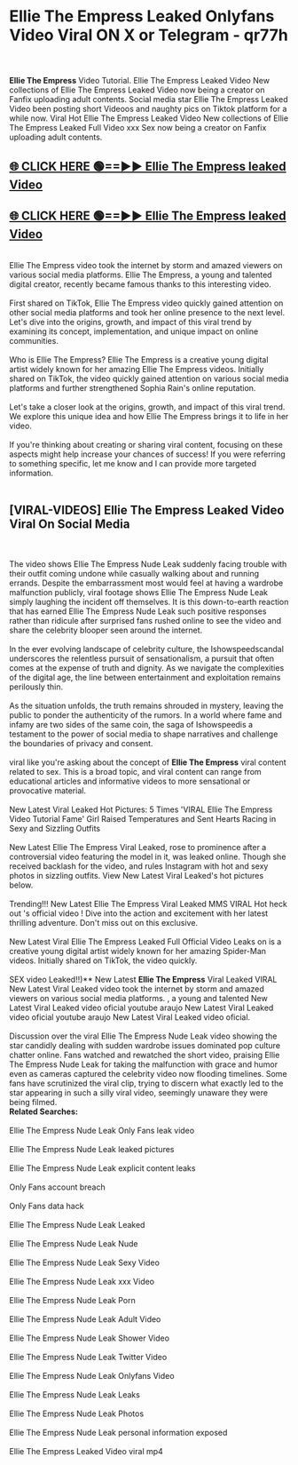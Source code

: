 <h1> Ellie The Empress Leaked Onlyfans Video Viral ON X or Telegram - qr77h </h1>

# 
<br>
<strong>Ellie The Empress</strong> Video Tutorial. Ellie The Empress Leaked Video New collections of  Ellie The Empress Leaked Video now being a creator on Fanfix uploading adult contents. Social media star Ellie The Empress Leaked Video been posting short Videoos and naughty pics on Tiktok platform for a while now. Viral Hot Ellie The Empress Leaked Video New collections of Ellie The Empress Leaked Full Video xxx Sex now being a creator on Fanfix uploading adult contents.
<br>

## [🌐 CLICK HERE 🟢==►► Ellie The Empress leaked Video ](https://onlyclips.site?title=Ellie_The_Empress&ref=git)


## [🌐 CLICK HERE 🟢==►► Ellie The Empress leaked Video ](https://onlyclips.site?title=Ellie_The_Empress&ref=git)

<br>
Ellie The Empress video took the internet by storm and amazed viewers on various social media platforms. Ellie The Empress, a young and talented digital creator, recently became famous thanks to this interesting video.
<br><br>
First shared on TikTok, Ellie The Empress video quickly gained attention on other social media platforms and took her online presence to the next level. Let's dive into the origins, growth, and impact of this viral trend by examining its concept, implementation, and unique impact on online communities.
<br><br>
Who is Ellie The Empress? Ellie The Empress is a creative young digital artist widely known for her amazing Ellie The Empress videos. Initially shared on TikTok, the video quickly gained attention on various social media platforms and further strengthened Sophia Rain's online reputation.
<br><br>
Let's take a closer look at the origins, growth, and impact of this viral trend. We explore this unique idea and how Ellie The Empress brings it to life in her video.
<br><br>
If you're thinking about creating or sharing viral content, focusing on these aspects might help increase your chances of success! If you were referring to something specific, let me know and I can provide more targeted information.
<br><br>
<h2>[VIRAL-VIDEOS] Ellie The Empress Leaked Video Viral On Social Media</h2>
<br><br>
The video shows Ellie The Empress Nude Leak suddenly facing trouble with their outfit coming undone while casually walking about and running errands. Despite the embarrassment most would feel at having a wardrobe malfunction publicly, viral footage shows Ellie The Empress Nude Leak simply laughing the incident off themselves. It is this down-to-earth reaction that has earned Ellie The Empress Nude Leak such positive responses rather than ridicule after surprised fans rushed online to see the video and share the celebrity blooper seen around the internet.
<br><br>
In the ever evolving landscape of celebrity culture, the Ishowspeedscandal underscores the relentless pursuit of sensationalism, a pursuit that often comes at the expense of truth and dignity. As we navigate the complexities of the digital age, the line between entertainment and exploitation remains perilously thin.
<br><br>
As the situation unfolds, the truth remains shrouded in mystery, leaving the public to ponder the authenticity of the rumors. In a world where fame and infamy are two sides of the same coin, the saga of Ishowspeedis a testament to the power of social media to shape narratives and challenge the boundaries of privacy and consent.
<br><br>
viral like you're asking about the concept of <strong>Ellie The Empress</strong> viral content related to sex. This is a broad topic, and viral content can range from educational articles and informative videos to more sensational or provocative material.
<br><br>
New Latest Viral Leaked Hot Pictures: 5 Times 'VIRAL Ellie The Empress Video Tutorial Fame' Girl Raised Temperatures and Sent Hearts Racing in Sexy and Sizzling Outfits
<br><br>
New Latest Ellie The Empress Viral Leaked, rose to prominence after a controversial video featuring the model in it, was leaked online. Though she received backlash for the video, and rules Instagram with hot and sexy photos in sizzling outfits. View New Latest Viral Leaked's hot pictures below.
<br><br>
Trending!!! New Latest Ellie The Empress Viral Leaked MMS VIRAL Hot heck out 's official video ! Dive into the action and excitement with her latest thrilling adventure. Don't miss out on this exclusive.
<br><br>
New Latest Viral Ellie The Empress Leaked Full Official Video Leaks on  is a creative young digital artist widely known for her amazing Spider-Man videos. Initially shared on TikTok, the video quickly.
<br><br>
SEX video Leaked!!)** New Latest <strong>Ellie The Empress</strong> Viral Leaked VIRAL New Latest Viral Leaked video took the internet by storm and amazed viewers on various social media platforms. , a young and talented New Latest Viral Leaked video oficial youtube araujo New Latest Viral Leaked video oficial youtube araujo New Latest Viral Leaked video oficial.
<br><br>
Discussion over the viral Ellie The Empress Nude Leak video showing the star candidly dealing with sudden wardrobe issues dominated pop culture chatter online. Fans watched and rewatched the short video, praising Ellie The Empress Nude Leak for taking the malfunction with grace and humor even as cameras captured the celebrity video now flooding timelines. Some fans have scrutinized the viral clip, trying to discern what exactly led to the star appearing in such a silly viral video, seemingly unaware they were being filmed.
<br>
<strong>Related Searches:</strong>
<br><br>
Ellie The Empress Nude Leak Only Fans leak video
<br><br>
Ellie The Empress Nude Leak leaked pictures
<br><br>
Ellie The Empress Nude Leak explicit content leaks
<br><br>
Only Fans account breach
<br><br>
Only Fans data hack
<br><br>
Ellie The Empress Nude Leak Leaked
<br><br>
Ellie The Empress Nude Leak Nude
<br><br>
Ellie The Empress Nude Leak Sexy Video
<br><br>
Ellie The Empress Nude Leak xxx Video
<br><br>
Ellie The Empress Nude Leak Porn
<br><br>
Ellie The Empress Nude Leak Adult Video
<br><br>
Ellie The Empress Nude Leak Shower Video
<br><br>
Ellie The Empress Nude Leak Twitter Video
<br><br>
Ellie The Empress Nude Leak Onlyfans Video
<br><br>
Ellie The Empress Nude Leak Leaks
<br><br>
Ellie The Empress Nude Leak Photos
<br><br>
Ellie The Empress Nude Leak personal information exposed
<br><br>
Ellie The Empress Leaked Video viral mp4